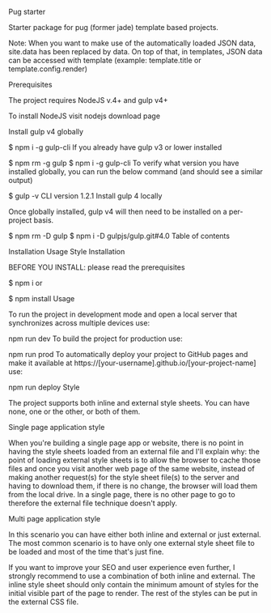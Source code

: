 Pug starter

Starter package for pug (former jade) template based projects.

Note: When you want to make use of the automatically loaded JSON data, site.data has been replaced by data. On top of that, in templates, JSON data can be accessed with template (example: template.title or template.config.render)

Prerequisites

The project requires NodeJS v.4+ and gulp v4+

To install NodeJS visit nodejs download page

Install gulp v4 globally

$ npm i -g gulp-cli
If you already have gulp v3 or lower installed

$ npm rm -g gulp
$ npm i -g gulp-cli
To verify what version you have installed globally, you can run the below command (and should see a similar output)

$ gulp -v
CLI version 1.2.1
Install gulp 4 locally

Once globally installed, gulp v4 will then need to be installed on a per-project basis.

$ npm rm -D gulp
$ npm i -D gulpjs/gulp.git#4.0
Table of contents

Installation
Usage
Style
Installation

BEFORE YOU INSTALL: please read the prerequisites

$ npm i
or

$ npm install
Usage

To run the project in development mode and open a local server that synchronizes across multiple devices use:

npm run dev
To build the project for production use:

npm run prod
To automatically deploy your project to GitHub pages and make it available at https://[your-username].github.io/[your-project-name] use:

npm run deploy
Style

The project supports both inline and external style sheets. You can have none, one or the other, or both of them.

Single page application style

When you're building a single page app or website, there is no point in having the style sheets loaded from an external file and I'll explain why: the point of loading external style sheets is to allow the browser to cache those files and once you visit another web page of the same website, instead of making another request(s) for the style sheet file(s) to the server and having to download them, if there is no change, the browser will load them from the local drive. In a single page, there is no other page to go to therefore the external file technique doesn't apply.

Multi page application style

In this scenario you can have either both inline and external or just external. The most common scenario is to have only one external style sheet file to be loaded and most of the time that's just fine.

If you want to improve your SEO and user experience even further, I strongly recommend to use a combination of both inline and external. The inline style sheet should only contain the minimum amount of styles for the initial visible part of the page to render. The rest of the styles can be put in the external CSS file.
